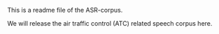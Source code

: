 This is a readme file of the ASR-corpus.

We will release the air traffic control (ATC) related speech corpus here.

